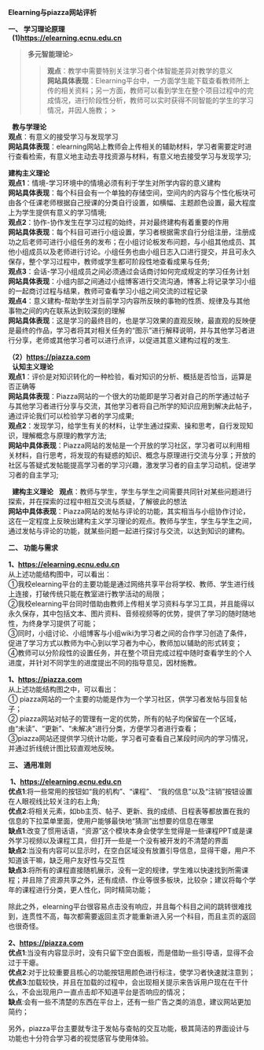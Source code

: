 **Elearning与piazza网站评析**  
  
**一、	学习理论原理**  
  
**(1)https://elearning.ecnu.edu.cn**    
  
>**多元智能理论**>  
   >>**观点**：教学中需要特别关注学习者个体智能差异对教学的意义  
   **网站具体表现**：Elearning平台中，一方面学生能下载查看教师所上传的相关资料；另一方面，教师可以看到学生在整个项目过程中的完成情况，进行阶段性分析，教师可以实时获得不同智能的学生的学习情况，并因人施教； > 

  
**教与学理论**  
   **观点**：有意义的接受学习与发现学习  
   **网站具体表现**：elearning网站上教师会上传相关的辅助材料，学习者需要定时进行查看检索，有意义地主动去寻找资源与材料，有意义地去接受学习与发现学习;  
  
**建构主义理论**  
   **观点1**：情境-学习环境中的情境必须有利于学生对所学内容的意义建构  
   **网站具体表现**：每个科目会有一个单独的存储空间，空间内的内容与个性化板块可由各个任课老师根据自己授课的分类自行设置，如横幅、主题颜色设置，最大程度上为学生提供有意义的学习情境;  
   **观点2**：协作-协作发生在学习过程的始终，并对最终建构有着重要的作用  
   **网站具体表现**：每个科目可进行小组设置，学习者根据需求自行分组注册，注册成功之后老师可进行小组任务的发布；在小组讨论板发布问题，与小组其他成员、其他小组成员以及老师进行讨论。小组任务也由小组日志入口进行提交，并且可永久保存，整个学习过程中，教师或学生都可阶段性地查看成果与任务;  
   **观点3**：会话-学习小组成员之间必须通过会话商讨如何完成规定的学习任务计划  
   **网站具体表现**：小组内部之间通过小组博客进行交流沟通，博客上将记录学习小组的一起商讨过程与结果，教师可查看学习小组之间交流的过程记录  
   **观点4**：意义建构-帮助学生对当前学习内容所反映的事物的性质、规律及与其他事物之间的内在联系达到较深刻的理解  
   **网站具体表现**：这是学习的最终目的，也是学习效果的直观反映，最直观的反映便是最终的作品，学习者将其对相关任务的“图示”进行解释说明，并与其他学习者进行分享，老师或其他学习者可以进行点评，以促进其意义建构过程的发生.  


**（2）https://piazza.com**  
  
**认知主义理论**  
   **观点1**：评价是对知识转化的一种检验，看对知识的分析、概括是否恰当，运算是否正确等  
   **网站具体表现**：Piazza网站的一个很大的功能即是学习者对自己的所学通过帖子与其他学习者进行分享与交流，其他学习者将自己所学的知识应用到解决此帖子，通过评论我们可以检验学习者的学习成果;  
   **观点2**：发现学习，给学生有关的材料，让学生通过探索、操和思考，自行发现知识，理解概念与原理的教学方法;  
   **网站中具体表现**：Piazza网站的发帖是一个开放的学习社区，学习者可以利用相关材料，自行思考，将发现的有疑惑的知识、概念与原理进行交流与分享；开放的社区与答疑式发帖能提高学习者的学习兴趣，激发学习者的自主学习动机，促进学习者的自主学习;  

  
**建构主义理论**  
   **观点**：教师与学生，学生与学生之间需要共同针对某些问题进行探索，并在探索的过程中相互交流与质疑，了解彼此的想法  
   **网站中具体表现**：Piazza网站的发帖与评论的功能，其实相当与小组协作讨论，这在一定程度上反映出建构主义学习理论的观点。教师与学生，学生与学生之间，通过发帖与评论的功能，就某些问题一起进行探讨与交流，以达到知识的建构。  
  
    
      
 
**二、	功能与需求**  
  
  **1、https://elearning.ecnu.edu.cn**  
  从上述功能结构图中，可以看出：  
①我校elearning平台的主要功能是通过网络共享平台将学校、教师、学生进行线上连接，打破传统只能在教室进行教学活动的局限；  
②我校elearning平台同时借助由教师上传相关学习资料与学习工具，并且能得以永久保存，其中包括文本、图片资料、音频视频等的优势，提供了学习的随时随地性，为终身学习提供了可能；  
③同时，小组讨论、小组博客与小组wiki为学习者之间的合作学习创造了条件，促进了学习方式以教师为中心到以学习者为中心，教师加以辅助的形式转变；   
④教师可以分阶段性的设置任务，并在整个项目完成过程中随时查看学生的个人进度，并针对不同学生的进度提出不同的指导意见，因材施教。  
  
    
  **1、https://piazza.com**  
  从上述功能结构图之中，可以看出：  
①	piazza网站的一个主要的功能是作为一个学习社区，供学习者发帖与回复帖子；  
②	piazza网站对帖子的管理有一定的优势，所有的帖子均保留在一个区域，由“未读”、“更新”、“未解决”进行分类，方便学习者进行查看；  
③piazza网站还提供学习统计功能，学习者可查看自己某段时间内的学习情况，并通过折线统计图比较直观地反映。  
  
    
 **三、	通用准则**  
   
  **1、https://elearning.ecnu.edu.cn**  
**优点1**:将一些常用的按钮如“我的机构”、“课程”、 “我的信息”以及“注销”按钮设置在人眼视线比较关注的右上角;  
**优点2**:将相关元素，如bb主页、帖子、更新、我的成绩、日程表等都放置在我的信息的下拉菜单里面，使用户能够最快地“猜测”出想要的信息在哪里  
**缺点1**:改变了惯用话语，“资源”这个模块本身会使学生觉得是一些课程PPT或是课外学习视频以及课程工具，但打开一些是一个没有被开发的不清楚的界面  
**缺点2**:当没有内容可以显示时，在空白区域没有放置引导信息，显得干瘪，用户不知道该干嘛，缺乏用户友好性与交互性  
**缺点3**:将所有的课程直接随机展示，没有一定的规律，学生难以快速找到所需课程；并且除了资源共享之外，还有成绩、作业等很多板块，比较杂；建议将每个学年的课程进行分类，更人性化，同时精简功能；   
    
   除此之外，elearning平台很容易点击没有响应，并且每个科目之间的跳转很难找到，连贯性不高，每次都需要返回主页才能重新进入另一个科目，而且主页的返回也很奇怪。  
    
 **2、https://piazza.com**  
 **优点1**:当没有内容显示时，没有只留下空白面板，而是借助一些引导语，显得不会过于干瘪。  
 **优点2**:对于比较重要且核心的功能按钮用颜色进行标注，使学习者快速就注意到；  
 **优点3**:加载较快，并且在加载的过程中，会出现相关提示来告诉用户现在在干什么，不会出现用户一直点击却不知道平台是否响应的情况；  
 **缺点**:会有一些不清楚的东西在平台上，还有一些广告之类的消息，建议网站更加简约；  
   
   另外，piazza平台主要就专注于发帖与查帖的交互功能，极其简洁的界面设计与功能也十分符合学习者的视觉感官与使用体验。  
   




